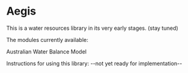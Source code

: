 # Aegis
This is a water resources library in its very early stages. (stay tuned)

The modules currently available:

Australian Water Balance Model

Instructions for using this library:
--not yet ready for implementation--
